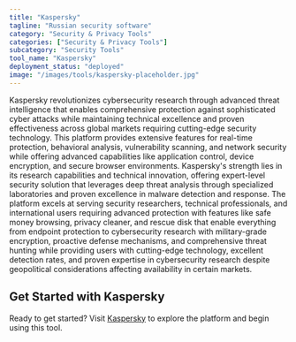 ```yaml
---
title: "Kaspersky"
tagline: "Russian security software"
category: "Security & Privacy Tools"
categories: ["Security & Privacy Tools"]
subcategory: "Security Tools"
tool_name: "Kaspersky"
deployment_status: "deployed"
image: "/images/tools/kaspersky-placeholder.jpg"
---
```

Kaspersky revolutionizes cybersecurity research through advanced threat intelligence that enables comprehensive protection against sophisticated cyber attacks while maintaining technical excellence and proven effectiveness across global markets requiring cutting-edge security technology. This platform provides extensive features for real-time protection, behavioral analysis, vulnerability scanning, and network security while offering advanced capabilities like application control, device encryption, and secure browser environments. Kaspersky's strength lies in its research capabilities and technical innovation, offering expert-level security solution that leverages deep threat analysis through specialized laboratories and proven excellence in malware detection and response. The platform excels at serving security researchers, technical professionals, and international users requiring advanced protection with features like safe money browsing, privacy cleaner, and rescue disk that enable everything from endpoint protection to cybersecurity research with military-grade encryption, proactive defense mechanisms, and comprehensive threat hunting while providing users with cutting-edge technology, excellent detection rates, and proven expertise in cybersecurity research despite geopolitical considerations affecting availability in certain markets.
## Get Started with Kaspersky

Ready to get started? Visit [Kaspersky](https://kaspersky.com) to explore the platform and begin using this tool.

